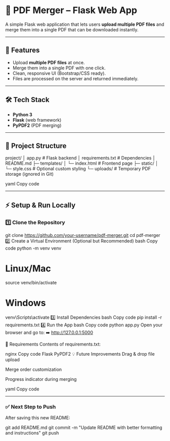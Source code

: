 # 📑 PDF Merger – Flask Web App

A simple Flask web application that lets users **upload multiple PDF files** and merge them into a single PDF that can be downloaded instantly.

---

## 🚀 Features
- Upload **multiple PDF files** at once.
- Merge them into a single PDF with one click.
- Clean, responsive UI (Bootstrap/CSS ready).
- Files are processed on the server and returned immediately.

---

## 🛠️ Tech Stack
- **Python 3**
- **Flask** (web framework)
- **PyPDF2** (PDF merging)

---

## 📂 Project Structure
project/
│ app.py # Flask backend
│ requirements.txt # Dependencies
│ README.md
├─ templates/
│ └─ index.html # Frontend page
├─ static/
│ └─ style.css # Optional custom styling
└─ uploads/ # Temporary PDF storage (ignored in Git)

yaml
Copy code

---

## ⚡ Setup & Run Locally

### 1️⃣ Clone the Repository

git clone https://github.com/your-username/pdf-merger.git
cd pdf-merger
2️⃣ Create a Virtual Environment (Optional but Recommended)
bash
Copy code
python -m venv venv
# Linux/Mac
source venv/bin/activate
# Windows
venv\Scripts\activate
3️⃣ Install Dependencies
bash
Copy code
pip install -r requirements.txt
4️⃣ Run the App
bash
Copy code
python app.py
Open your browser and go to:
➡️ http://127.0.0.1:5000

📝 Requirements
Contents of requirements.txt:

nginx
Copy code
Flask
PyPDF2
💡 Future Improvements
Drag & drop file upload

Merge order customization

Progress indicator during merging

yaml
Copy code

---

### ✅ Next Step to Push
After saving this new README:


git add README.md
git commit -m "Update README with better formatting and instructions"
git push